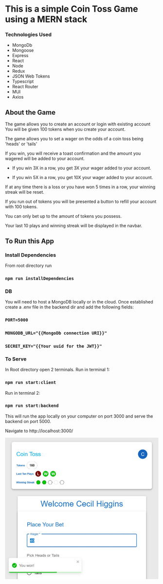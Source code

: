 # This is a simple Coin Toss Game using a MERN stack

### Technologies Used
- MongoDb
- Mongoose
- Express
- React
- Node
- Redux
- JSON Web Tokens
- Typescript
- React Router
- MUI
- Axios

## About the Game
The game allows you to create an account or login with existing account
You will be given 100 tokens when you create your account. 

The game allows you to set a wager on the odds of a coin toss being 'heads' or 'tails'

If you win, you will receive a toast confirmation and the amount you wagered will be added to your account.

- If you win 3X in a row, you get 3X your wager added to your account.

- If you win 5X in a row, you get 10X your wager added to your account.

If at any time there is a loss or you have won 5 times in a row, your winning streak will be reset.

If you run out of tokens you will be presented a button to refill your account with 100 tokens.

You can only bet up to the amount of tokens you possess.

Your last 10 plays and winning streak will be displayed in the navbar.

## To Run this App

### Install Dependencies
From root directory run
### `npm run installDependencies` 

### DB
You will need to host a MongoDB locally or in the cloud.
Once established create a .env file in the backend dir and add the following fields:
### `PORT=5000`
### `MONGODB_URL="{{MongoDb connection URI}}"`
### `SECRET_KEY="{{Your uuid for the JWT}}"`

### To Serve
In Root directory open 2 terminals.
Run in terminal 1:
### `npm run start:client`

Run in terminal 2:
### `npm run start:backend`

This will run the app locally on your computer on port 3000 and serve the backend on port 5000.

Navigate to http://localhost:3000/

![Image of Game](./game-ss.jpg?raw=true)
